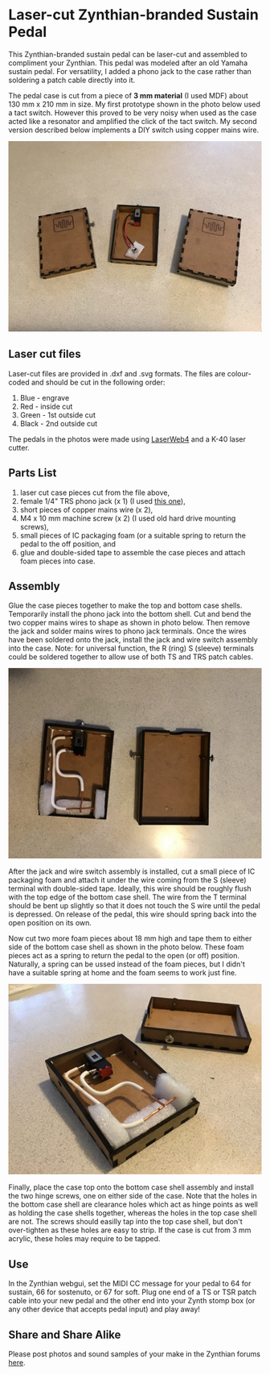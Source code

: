 # Laser-cut Zynthian-branded Sustain Pedal

This Zynthian-branded sustain pedal can be laser-cut and assembled to compliment your Zynthian. This pedal was modeled after an old Yamaha sustain pedal. For versatility, I added a phono jack to the case rather than soldering a patch cable directly into it.

The pedal case is cut from a piece of **3 mm material** (I used MDF) about 130 mm x 210 mm in size. My first prototype shown in the photo below used a tact switch. However this proved to be very noisy when used as the case acted like a resonator and amplified the click of the tact switch. My second version described below implements a DIY switch using copper mains wire.

![Image of Zynthian sustain pedal](https://github.com/zynthian/zynthian-pedals/blob/master/sustain-pedal/pedal_1.jpg)

## Laser cut files

Laser-cut files are provided in .dxf and .svg formats. The files are colour-coded and should be cut in the following order:

1. Blue - engrave
2. Red - inside cut
3. Green - 1st outside cut
4. Black - 2nd outside cut

The pedals in the photos were made using [LaserWeb4](https://github.com/LaserWeb/LaserWeb4) and a K-40 laser cutter.

## Parts List

1. laser cut case pieces cut from the file above,
2. female 1/4" TRS phono jack (x 1) (I used [this one](https://www.aliexpress.com/item/32996271607.html?spm=a2g0s.9042311.0.0.74944c4dJB1w8D)),
3. short pieces of copper mains wire (x 2),
4. M4 x 10 mm machine screw (x 2) (I used old hard drive mounting screws),
5. small pieces of IC packaging foam (or a suitable spring to return the pedal to the off position, and
6. glue and double-sided tape to assemble the case pieces and attach foam pieces into case.

## Assembly

Glue the case pieces together to make the top and bottom case shells. Temporarily install the phono jack into the bottom shell. Cut and bend the two copper mains wires to shape as shown in photo below. Then remove the jack and solder mains wires to phono jack terminals. Once the wires have been soldered onto the jack, install the jack and wire switch assembly into the case. Note: for universal function, the R (ring) S (sleeve) terminals could be soldered together to allow use of both TS and TRS patch cables. 

![Image of Zynthian sustain pedal](https://github.com/zynthian/zynthian-pedals/blob/master/sustain-pedal/pedal_2.jpg)

After the jack and wire switch assembly is installed, cut a small piece of IC packaging foam and attach it under the wire coming from the S (sleeve) terminal with double-sided tape. Ideally, this wire should be roughly flush with the top edge of the bottom case shell. The wire from the T terminal should be bent up slightly so that it does not touch the S wire until the pedal is depressed. On release of the pedal, this wire should spring back into the open position on its own.

Now cut two more foam pieces about 18 mm high and tape them to  either side of the bottom case shell as shown in the photo below. These foam pieces act as a spring to return the pedal to the open (or off) position. Naturally, a spring can be ussed instead of the foam pieces, but I didn't have a suitable spring at home and the foam seems to work just fine.

![Image of Zynthian sustain pedal](https://github.com/zynthian/zynthian-pedals/blob/master/sustain-pedal/pedal_3.jpg)

Finally, place the case top onto the bottom case shell assembly and install the two hinge screws, one on either side of the case. Note that the holes in the bottom case shell are clearance holes which act as hinge points as well as holding the case shells together, whereas the holes in the top case shell are not. The screws should easilly tap into the top case shell, but don't over-tighten as these holes are easy to strip. If the case is cut from 3 mm acrylic, these holes may require to be tapped.

## Use
In the Zynthian webgui, set the MIDI CC message for your pedal to 64 for sustain, 66 for sostenuto, or 67 for soft. Plug one end of a TS or TSR patch cable into your new pedal and the other end into your Zynth stomp box (or any other device that accepts pedal input) and play away!

## Share and Share Alike
Please post photos and sound samples of your make in the Zynthian forums [here](https://discourse.zynthian.org/t/funny-pedalboxes-for-zynthian-using-extra-switches/3331/7).

